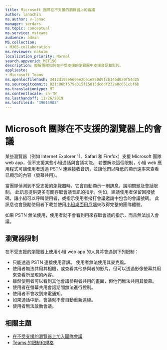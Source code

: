 ```yaml
---
title: Microsoft 團隊在不支援的瀏覽器上的會議
author: lanachin
ms.author: v-lanac
manager: serdars
ms.topic: conceptual
ms.service: msteams
audience: admin
MS.collection:
- M365-collaboration
ms.reviewer: nakulm
localization_priority: Normal
search.appverid: MET150
description: 瞭解團隊如何在不受支援的瀏覽器中支援音訊和影片。
appliesto:
- Microsoft Teams
ms.openlocfilehash: 3412d195e560ee2be1e850d9fcb146d0a0f54d25
ms.sourcegitcommit: 021c86bf579e315f15815dcddf232a0c651cbf6b
ms.translationtype: MT
ms.contentlocale: zh-TW
ms.lasthandoff: 11/26/2019
ms.locfileid: "39615903"
---
```

# <a name="microsoft-teams-meetings-on-unsupported-browsers"></a>Microsoft 團隊在不支援的瀏覽器上的會議

某些瀏覽器（例如 Internet Explorer 11、Safari 和 Firefox）支援 Microsoft 團隊 web app，但不支援某些小組通話與會議功能。 若要解決這個限制，小組 web 應用程式可讓使用者透過 PSTN 連線接收音訊，並讓他們以降低的顯示速率來查看已顯示的內容（螢幕共用）。

當團隊偵測到不受支援的瀏覽器時，它會自動顯示一則訊息，說明問題及會話限制。 此訊息提供更多有關存取會議音訊的指示，例如，建議使用者保留回撥號碼，讓小組可以呼叫使用者，或指示使用者撥打會議邀請中包含的會議號碼。 此訊息也會鼓勵使用者下載並使用[小組桌面用戶端](https://teams.microsoft.com/downloads)來取得完整的團隊體驗。

如果 PSTN 無法使用，使用者就不會看到用來存取會議的指示，而且無法加入會議。

## <a name="browser-limitations"></a>瀏覽器限制

在不受支援的瀏覽器上使用小組 web app 的人員將會遇到下列限制：

- 只能透過 PSTN 連接使用音訊。 使用者無法使用其麥克風。
- 使用者無法共用其相機，或查看其他參與者的影片，但可以透過影像螢幕共用來查看所呈現的內容。
- 雖然使用者可以看到其他會議參與者共用的畫面，但他們無法共用其螢幕。
- 使用者在螢幕共用會話期間無法進行控制。
- 使用者不會收到來電通知。
- 如果通話中斷，會議就不會自動重新連線。
- 使用者無法啟動會議。

## <a name="related-topics"></a>相關主題

- [在不受支援的瀏覽器上加入團隊會議](https://support.office.com/article/daafdd3c-ac7a-4855-871b-9113bad15907)
- [Teams 的限制和規格](/microsoftteams/limits-specifications-teams#browsers)